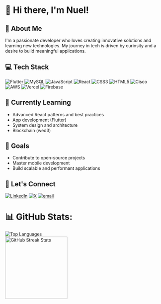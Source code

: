 # 👋 Hi there, I'm Nuel!

## 🚀 About Me
I'm a passionate developer who loves creating innovative solutions and learning new technologies. My journey in tech is driven by curiosity and a desire to build meaningful applications.

## 💻 Tech Stack
![Flutter](https://img.shields.io/badge/Flutter-%2302569B.svg?style=for-the-badge&logo=Flutter&logoColor=white) ![MySQL](https://img.shields.io/badge/mysql-4479A1.svg?style=for-the-badge&logo=mysql&logoColor=white) ![JavaScript](https://img.shields.io/badge/javascript-%23323330.svg?style=for-the-badge&logo=javascript&logoColor=%23F7DF1E) ![React](https://img.shields.io/badge/react-%2320232a.svg?style=for-the-badge&logo=react&logoColor=%2361DAFB) ![CSS3](https://img.shields.io/badge/css3-%231572B6.svg?style=for-the-badge&logo=css3&logoColor=white) ![HTML5](https://img.shields.io/badge/html5-%23E34F26.svg?style=for-the-badge&logo=html5&logoColor=white) ![Cisco](https://img.shields.io/badge/cisco-%23049fd9.svg?style=for-the-badge&logo=cisco&logoColor=black) ![AWS](https://img.shields.io/badge/AWS-%23FF9900.svg?style=for-the-badge&logo=amazon-aws&logoColor=white) ![Vercel](https://img.shields.io/badge/vercel-%23000000.svg?style=for-the-badge&logo=vercel&logoColor=white) ![Firebase](https://img.shields.io/badge/firebase-a08021?style=for-the-badge&logo=firebase&logoColor=ffcd34)

## 🌱 Currently Learning
- Advanced React patterns and best practices
- App development (Flutter)
- System design and architecture
- Blockchain (wed3)
  

## 🎯 Goals
- Contribute to open-source projects
- Master mobile development
- Build scalable and performant applications

## 🤝 Let's Connect
[![LinkedIn](https://img.shields.io/badge/LinkedIn-%230077B5.svg?logo=linkedin&logoColor=white)](https://linkedin.com/in/www.linkedin.com/in/kelechi-nwankwoala-29b297285) [![X](https://img.shields.io/badge/X-black.svg?logo=X&logoColor=white)](https://x.com/https://x.com/kelechixx?s=11) [![email](https://img.shields.io/badge/Email-D14836?logo=gmail&logoColor=white)](mailto:nwankwoala3@gmail.com) 


# 📊 GitHub Stats:

  <img src="https://github-readme-stats.vercel.app/api/top-langs/?username=nuel232&theme=github_dark_dimmed&hide_border=true&include_all_commits=false&count_private=false&layout=compact" alt="Top Languages"/><br>
  <img src="https://nirzak-streak-stats.vercel.app/?user=nuel232&theme=github_dark_dimmed&hide_border=true" alt="GitHub Streak Stats" height="200"/>




